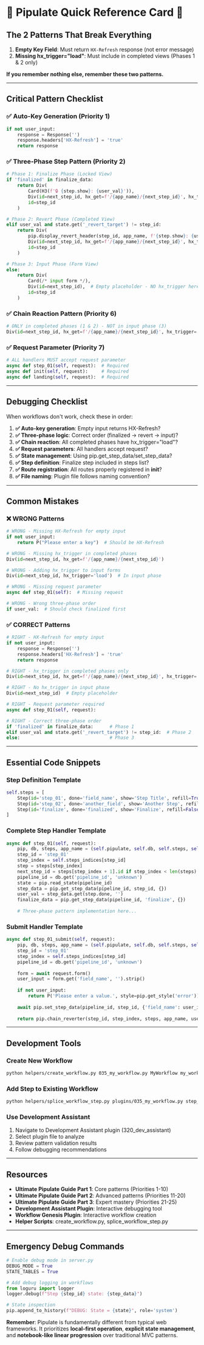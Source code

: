# 🚨 Pipulate Quick Reference Card 🚨

## The 2 Patterns That Break Everything

1. **Empty Key Field**: Must return `HX-Refresh` response (not error message)
2. **Missing hx_trigger="load"**: Must include in completed views (Phases 1 & 2 only)

**If you remember nothing else, remember these two patterns.**

---

## Critical Pattern Checklist

### ✅ Auto-Key Generation (Priority 1)
```python
if not user_input:
    response = Response('')
    response.headers['HX-Refresh'] = 'true'
    return response
```

### ✅ Three-Phase Step Pattern (Priority 2)
```python
# Phase 1: Finalize Phase (Locked View)
if 'finalized' in finalize_data:
    return Div(
        Card(H3(f'🔒 {step.show}: {user_val}')),
        Div(id=next_step_id, hx_get=f'/{app_name}/{next_step_id}', hx_trigger='load'),
        id=step_id
    )

# Phase 2: Revert Phase (Completed View)  
elif user_val and state.get('_revert_target') != step_id:
    return Div(
        pip.display_revert_header(step_id, app_name, f'{step.show}: {user_val}', steps),
        Div(id=next_step_id, hx_get=f'/{app_name}/{next_step_id}', hx_trigger='load'),
        id=step_id
    )

# Phase 3: Input Phase (Form View)
else:
    return Div(
        Card(/* input form */),
        Div(id=next_step_id),  # Empty placeholder - NO hx_trigger here
        id=step_id
    )
```

### ✅ Chain Reaction Pattern (Priority 6)
```python
# ONLY in completed phases (1 & 2) - NOT in input phase (3)
Div(id=next_step_id, hx_get=f'/{app_name}/{next_step_id}', hx_trigger='load')
```

### ✅ Request Parameter (Priority 7)
```python
# ALL handlers MUST accept request parameter
async def step_01(self, request):  # Required
async def init(self, request):     # Required
async def landing(self, request):  # Required
```

---

## Debugging Checklist

When workflows don't work, check these in order:

1. **✅ Auto-key generation**: Empty input returns HX-Refresh?
2. **✅ Three-phase logic**: Correct order (finalized → revert → input)?
3. **✅ Chain reaction**: All completed phases have hx_trigger="load"?
4. **✅ Request parameters**: All handlers accept request?
5. **✅ State management**: Using pip.get_step_data/set_step_data?
6. **✅ Step definition**: Finalize step included in steps list?
7. **✅ Route registration**: All routes properly registered in __init__?
8. **✅ File naming**: Plugin file follows naming convention?

---

## Common Mistakes

### ❌ WRONG Patterns
```python
# WRONG - Missing HX-Refresh for empty input
if not user_input:
    return P("Please enter a key")  # Should be HX-Refresh

# WRONG - Missing hx_trigger in completed phases
Div(id=next_step_id, hx_get=f'/{app_name}/{next_step_id}')

# WRONG - Adding hx_trigger to input forms
Div(id=next_step_id, hx_trigger='load')  # In input phase

# WRONG - Missing request parameter
async def step_01(self):  # Missing request

# WRONG - Wrong three-phase order
if user_val:  # Should check finalized first
```

### ✅ CORRECT Patterns
```python
# RIGHT - HX-Refresh for empty input
if not user_input:
    response = Response('')
    response.headers['HX-Refresh'] = 'true'
    return response

# RIGHT - hx_trigger in completed phases only
Div(id=next_step_id, hx_get=f'/{app_name}/{next_step_id}', hx_trigger='load')

# RIGHT - No hx_trigger in input phase
Div(id=next_step_id)  # Empty placeholder

# RIGHT - Request parameter required
async def step_01(self, request):

# RIGHT - Correct three-phase order
if 'finalized' in finalize_data:      # Phase 1
elif user_val and state.get('_revert_target') != step_id:  # Phase 2
else:                                 # Phase 3
```

---

## Essential Code Snippets

### Step Definition Template
```python
self.steps = [
    Step(id='step_01', done='field_name', show='Step Title', refill=True),
    Step(id='step_02', done='another_field', show='Another Step', refill=True),
    Step(id='finalize', done='finalized', show='Finalize', refill=False)  # REQUIRED
]
```

### Complete Step Handler Template
```python
async def step_01(self, request):
    pip, db, steps, app_name = (self.pipulate, self.db, self.steps, self.app_name)
    step_id = 'step_01'
    step_index = self.steps_indices[step_id]
    step = steps[step_index]
    next_step_id = steps[step_index + 1].id if step_index < len(steps) - 1 else 'finalize'
    pipeline_id = db.get('pipeline_id', 'unknown')
    state = pip.read_state(pipeline_id)
    step_data = pip.get_step_data(pipeline_id, step_id, {})
    user_val = step_data.get(step.done, '')
    finalize_data = pip.get_step_data(pipeline_id, 'finalize', {})
    
    # Three-phase pattern implementation here...
```

### Submit Handler Template
```python
async def step_01_submit(self, request):
    pip, db, steps, app_name = (self.pipulate, self.db, self.steps, self.app_name)
    step_id = 'step_01'
    step_index = self.steps_indices[step_id]
    pipeline_id = db.get('pipeline_id', 'unknown')
    
    form = await request.form()
    user_input = form.get('field_name', '').strip()
    
    if not user_input:
        return P('Please enter a value.', style=pip.get_style('error'))
    
    await pip.set_step_data(pipeline_id, step_id, {'field_name': user_input}, steps)
    
    return pip.chain_reverter(step_id, step_index, steps, app_name, user_input)
```

---

## Development Tools

### Create New Workflow
```bash
python helpers/create_workflow.py 035_my_workflow.py MyWorkflow my_workflow "My Workflow" "Welcome message" "Training prompt"
```

### Add Step to Existing Workflow
```bash
python helpers/splice_workflow_step.py plugins/035_my_workflow.py step_02 "New Step" new_field --position bottom
```

### Use Development Assistant
1. Navigate to Development Assistant plugin (320_dev_assistant)
2. Select plugin file to analyze
3. Review pattern validation results
4. Follow debugging recommendations

---

## Resources

- **Ultimate Pipulate Guide Part 1**: Core patterns (Priorities 1-10)
- **Ultimate Pipulate Guide Part 2**: Advanced patterns (Priorities 11-20)
- **Ultimate Pipulate Guide Part 3**: Expert mastery (Priorities 21-25)
- **Development Assistant Plugin**: Interactive debugging tool
- **Workflow Genesis Plugin**: Interactive workflow creation
- **Helper Scripts**: create_workflow.py, splice_workflow_step.py

---

## Emergency Debug Commands

```python
# Enable debug mode in server.py
DEBUG_MODE = True
STATE_TABLES = True

# Add debug logging in workflows
from loguru import logger
logger.debug(f"Step {step_id} state: {step_data}")

# State inspection
pip.append_to_history(f"DEBUG: State = {state}", role='system')
```

**Remember**: Pipulate is fundamentally different from typical web frameworks. It prioritizes **local-first operation**, **explicit state management**, and **notebook-like linear progression** over traditional MVC patterns. 